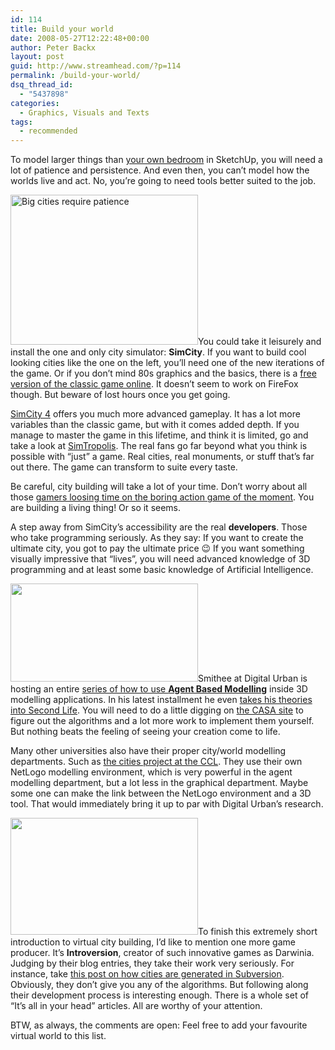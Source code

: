 ```yaml
---
id: 114
title: Build your world
date: 2008-05-27T12:22:48+00:00
author: Peter Backx
layout: post
guid: http://www.streamhead.com/?p=114
permalink: /build-your-world/
dsq_thread_id:
  - "5437898"
categories:
  - Graphics, Visuals and Texts
tags:
  - recommended
---
```

To model larger things than <a title="Interior modelling" href="http://www.streamhead.com/?p=104" target="_blank">your own bedroom</a> in SketchUp, you will need a lot of patience and persistence. And even then, you can&#8217;t model how the worlds live and act. No, you&#8217;re going to need tools better suited to the job.

[<img class="alignleft size-medium wp-image-117" title="SimCity4" src="http://dl.dropbox.com/u/2497061/streamhead.com/wp-content/uploads/2008/05/simcity4-300x240.jpg" alt="Big cities require patience" width="300" height="240" />](http://dl.dropbox.com/u/2497061/streamhead.com/wp-content/uploads/2008/05/simcity4.jpg)You could take it leisurely and install the one and only city simulator: **SimCity**. If you want to build cool looking cities like the one on the left, you&#8217;ll need one of the new iterations of the game. Or if you don&#8217;t mind 80s graphics and the basics, there is a <a title="free SimCity classic" href="http://simcity.ea.com/play/simcity_classic.php" target="_blank">free version of the classic game online</a>. It doesn&#8217;t seem to work on FireFox though. But beware of lost hours once you get going.

<a title="SimCity 4 at gamerankings" href="http://www.gamerankings.com/htmlpages2/561176.asp?q=simcity%204" target="_blank">SimCity 4</a> offers you much more advanced gameplay. It has a lot more variables than the classic game, but with it comes added depth. If you manage to master the game in this lifetime, and think it is limited, go and take a look at <a title="SimTropolis, SimCity fan site" href="http://www.simtropolis.com/" target="_blank">SimTropolis</a>. The real fans go far beyond what you think is possible with &#8220;just&#8221; a game. Real cities, real monuments, or stuff that&#8217;s far out there. The game can transform to suite every taste.

Be careful, city building will take a lot of your time. Don&#8217;t worry about all those <a title="Monday Blues, what did you play" href="http://www.evilavatar.com/forums/showthread.php?p=1466457" target="_blank">gamers loosing time on the boring action game of the moment</a>. You are building a living thing! Or so it seems.

A step away from SimCity&#8217;s accessibility are the real **developers**. Those who take programming seriously. As they say: If you want to create the ultimate city, you got to pay the ultimate price 😉 If you want something visually impressive that &#8220;lives&#8221;, you will need advanced knowledge of 3D programming and at least some basic knowledge of Artificial Intelligence.

[<img class="alignright size-medium wp-image-118" title="roads1" src="http://www.streamhead.com/wp-content/uploads/2008/05/roads1-300x157.png" alt="" width="300" height="157" srcset="http://www.streamhead.com/wp-content/uploads/2008/05/roads1-300x157.png 300w, http://www.streamhead.com/wp-content/uploads/2008/05/roads1.png 400w" sizes="(max-width: 300px) 100vw, 300px" />](http://www.streamhead.com/wp-content/uploads/2008/05/roads1.png)Smithee at Digital Urban is hosting an entire <a title="Smithee's Agent Base Modelling series" href="http://digitalurban.blogspot.com/search/label/Agent%20Based%20Modelling" target="_blank">series of how to use <strong>Agent Based Modelling</strong></a> inside 3D modelling applications. In his latest installment he even <a title="3D agents in Second Life" href="http://digitalurban.blogspot.com/2008/05/3d-agent-based-modelling-in-second-life.html" target="_blank">takes his theories into Second Life</a>. You will need to do a little digging on <a title="UCL Centre for Advanced Spatial Analysis" href="http://www.casa.ucl.ac.uk/" target="_blank">the CASA site</a> to figure out the algorithms and a lot more work to implement them yourself. But nothing beats the feeling of seeing your creation come to life.

Many other universities also have their proper city/world modelling departments. Such as <a title="city modelling" href="http://ccl.northwestern.edu/cities/index.shtml" target="_blank">the cities project at the CCL</a>. They use their own NetLogo modelling environment, which is very powerful in the agent modelling department, but a lot less in the graphical department. Maybe some one can make the link between the NetLogo environment and a 3D tool. That would immediately bring it up to par with Digital Urban&#8217;s research.

[<img class="alignleft size-medium wp-image-119" title="city2" src="http://www.streamhead.com/wp-content/uploads/2008/05/city2-300x187.jpg" alt="" width="300" height="187" srcset="http://www.streamhead.com/wp-content/uploads/2008/05/city2-300x187.jpg 300w, http://www.streamhead.com/wp-content/uploads/2008/05/city2.jpg 1600w" sizes="(max-width: 300px) 100vw, 300px" />](http://www.streamhead.com/wp-content/uploads/2008/05/city2.jpg)To finish this extremely short introduction to virtual city building, I&#8217;d like to mention one more game producer. It&#8217;s **Introversion**, creator of such innovative games as Darwinia. Judging by their blog entries, they take their work very seriously. For instance, take <a title="It's all in your head, Part 7" href="http://forums.introversion.co.uk/multiwinia/introversion/viewtopic.php?t=1132" target="_blank">this post on how cities are generated in Subversion</a>. Obviously, they don&#8217;t give you any of the algorithms. But following along their development process is interesting enough. There is a whole set of &#8220;It&#8217;s all in your head&#8221; articles. All are worthy of your attention.

BTW, as always, the comments are open: Feel free to add your favourite virtual world to this list.

<!-- AddThis Advanced Settings generic via filter on the_content -->

<!-- AddThis Share Buttons generic via filter on the_content -->